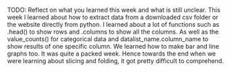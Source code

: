 TODO: Reflect on what you learned this week and what is still unclear.
This week I learned about how to extract data from a downloaded csv folder or the website directly from python. I learned about a lot of functions such as .head() to show rows and .columns to show all the columns. As well as the value_counts() for categorical data and datalist_name.column_name to show results of one specific column. We learned how to make bar and line graphs too. It was quite a packed week. Hence towards the end when we were learning about slicing and folding, it got pretty difficult to comprehend.
